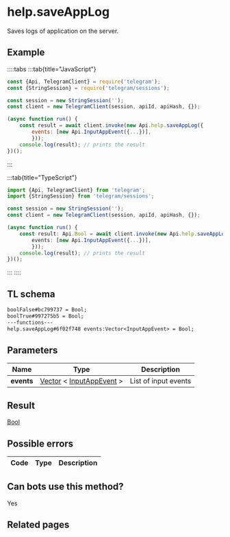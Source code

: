 # help.saveAppLog

Saves logs of application on the server.

## Example

::::tabs
:::tab{title="JavaScript"}

```js
const {Api, TelegramClient} = require('telegram');
const {StringSession} = require('telegram/sessions');

const session = new StringSession('');
const client = new TelegramClient(session, apiId, apiHash, {});

(async function run() {
    const result = await client.invoke(new Api.help.saveAppLog({
		events: [new Api.InputAppEvent({...})],
		}));
    console.log(result); // prints the result
})();

```

:::

:::tab{title="TypeScript"}

```ts
import {Api, TelegramClient} from 'telegram';
import {StringSession} from 'telegram/sessions';

const session = new StringSession('');
const client = new TelegramClient(session, apiId, apiHash, {});

(async function run() {
    const result: Api.Bool = await client.invoke(new Api.help.saveAppLog({
		events: [new Api.InputAppEvent({...})],
		}));
    console.log(result); // prints the result
})();

```

:::
::::

## TL schema

```txt
boolFalse#bc799737 = Bool;
boolTrue#997275b5 = Bool;
---functions---
help.saveAppLog#6f02f748 events:Vector<InputAppEvent> = Bool;
```

## Parameters

|    Name    | Type                                                                                                                  | Description          |
| :--------: | --------------------------------------------------------------------------------------------------------------------- | -------------------- |
| **events** | [Vector](https://core.telegram.org/type/Vector%20t) < [InputAppEvent](https://core.telegram.org/type/InputAppEvent) > | List of input events |

## Result

[Bool](https://core.telegram.org/type/Bool)

## Possible errors

| Code | Type | Description |
| :--: | ---- | ----------- |

## Can bots use this method?

Yes

## Related pages
